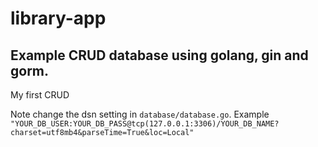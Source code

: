 # library-app
## Example CRUD database using golang, gin and gorm.
My first CRUD

Note change the dsn setting in ``` database/database.go ```. Example ``` "YOUR_DB_USER:YOUR_DB_PASS@tcp(127.0.0.1:3306)/YOUR_DB_NAME?charset=utf8mb4&parseTime=True&loc=Local" ```
